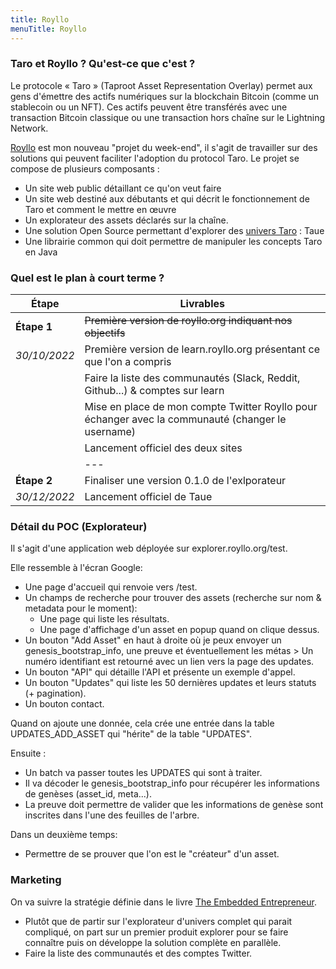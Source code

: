 ```yaml
---
title: Royllo
menuTitle: Royllo
---
```


### Taro et Royllo ? Qu'est-ce que c'est ?

Le protocole « Taro » (Taproot Asset Representation Overlay) permet aux gens d'émettre des actifs numériques sur la
blockchain Bitcoin (comme un stablecoin ou un NFT). Ces actifs peuvent être transférés avec une transaction Bitcoin
classique ou une transaction hors chaîne sur le Lightning Network.

[Royllo](https://www.royllo.org/) est mon nouveau "projet du week-end", il s'agit de travailler sur des solutions qui
peuvent faciliter l'adoption du protocol Taro. Le projet se compose de plusieurs composants :

- Un site web public détaillant ce qu'on veut faire
- Un site web destiné aux débutants et qui décrit le fonctionnement de Taro et comment le mettre en œuvre
- Un explorateur des assets déclarés sur la chaîne.
- Une solution Open Source permettant d'explorer
  des [univers Taro](https://github.com/Roasbeef/bips/blob/bip-taro/bip-taro-universe.mediawiki) : Taue
- Une librairie common qui doit permettre de manipuler les concepts Taro en Java

### Quel est le plan à court terme ?

| Étape        | Livrables                                                                                         |
|--------------|---------------------------------------------------------------------------------------------------|
| **Étape 1**  | ~~Première version de royllo.org indiquant nos objectifs~~                                        |
| _30/10/2022_ | Première version de learn.royllo.org présentant ce que l'on a compris                             |
|              | Faire la liste des communautés (Slack, Reddit, Github...) & comptes sur learn                     |
|              | Mise en place de mon compte Twitter Royllo pour échanger avec la communauté (changer le username) |
|              | Lancement officiel des deux sites                                                                 |
|              | ---                                                                                               |
| **Étape 2**  | Finaliser une version 0.1.0 de l'exlporateur                                                      |
| _30/12/2022_ | Lancement officiel de Taue                                                   |

### Détail du POC (Explorateur)

Il s'agit d'une application web déployée sur explorer.royllo.org/test.

Elle ressemble à l'écran Google:

- Une page d'accueil qui renvoie vers /test.
- Un champs de recherche pour trouver des assets (recherche sur nom & metadata pour le moment):
    - Une page qui liste les résultats.
    - Une page d'affichage d'un asset en popup quand on clique dessus.
- Un bouton "Add Asset" en haut à droite où je peux envoyer un genesis_bootstrap_info, une preuve et éventuellement les
  métas > Un numéro identifiant est retourné avec un lien vers la page des updates.
- Un bouton "API" qui détaille l'API et présente un exemple d'appel.
- Un bouton "Updates" qui liste les 50 dernières updates et leurs statuts (+ pagination).
- Un bouton contact.

Quand on ajoute une donnée, cela crée une entrée dans la table UPDATES_ADD_ASSET qui "hérite" de la table "UPDATES".

Ensuite :

- Un batch va passer toutes les UPDATES qui sont à traiter.
- Il va décoder le genesis_bootstrap_info pour récupérer les informations de genèses (asset_id, meta...).
- La preuve doit permettre de valider que les informations de genèse sont inscrites dans l'une des feuilles de l'arbre.

Dans un deuxième temps:

- Permettre de se prouver que l'on est le "créateur" d'un asset.

### Marketing

On va suivre la stratégie définie dans le livre [The Embedded Entrepreneur](https://amzn.to/3LYWLWm).

- Plutôt que de partir sur l'explorateur d'univers complet qui parait compliqué, on part sur un premier produit explorer
  pour se faire connaître puis on développe la solution complète en parallèle.
- Faire la liste des communautés et des comptes Twitter.